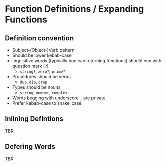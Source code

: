 # Function Definitions / Expanding Functions

## Definition convention

* Subject-(Object-)Verb pattern
* Should be lower kebab-case
* Inquisitive words \(typically boolean returning functions\) should end with question mark \(`?`\)
  * `string?`, `zero?`, `prime?`
* Procedures should be verbs
  * `dup`, `dip`, `drop`
* Types should be nouns
  * `string`, `number`, `complex`
* Words begging with underscore `_` are private.
* Prefer kabab-case to snake_case.

## Inlining Defintions

TBR

## Defering Words

TBR




